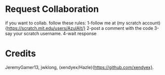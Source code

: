 # Request Collaboration
if you want to collab. follow these rules:
1-follow me at (my scratch account){https://scratch.mit.edu/users/AzulAlt/}
2-post a comment with the code
3-say your scratch username.
4-wait response
# Credits
JeremyGamer13, jwklong, (xendyex/Hazle){https://github.com/xendyex}.

